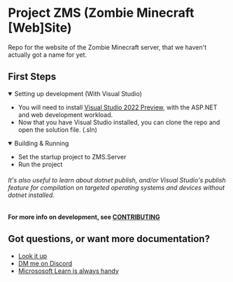 # Project ZMS (Zombie Minecraft [Web]Site)
Repo for the website of the Zombie Minecraft server, that we haven't actually got a name for yet.

## First Steps
<details open>
<summary>Setting up development (With Visual Studio)</summary>

- You will need to install [Visual Studio 2022 Preview](https://visualstudio.microsoft.com/vs/preview/), with  the ASP.NET and web development workload.
- Now that you have Visual Studio installed, you can clone the repo and open the solution file. (.sln)

</details>

<details open>
<summary>Building & Running</summary>

- Set the startup project to ZMS.Server
- Run the project

###### It's also useful to learn about dotnet publish, and/or Visual Studio's publish feature for compilation on targeted operating systems and devices without dotnet installed.
</details>

#### For more info on development, see [CONTRIBUTING](./CONTRIBUTING.md)

##  Got questions, or want more documentation?
- [Look it up](https://www.youtube.com/watch?v=-Q08tftUJ30&t=10s)
- [DM me on Discord](https://discord.com/users/324588568951390220)
- [Micrososoft Learn is always handy](https://learn.microsoft.com/en-us/aspnet/core/blazor/?view=aspnetcore-7.0)